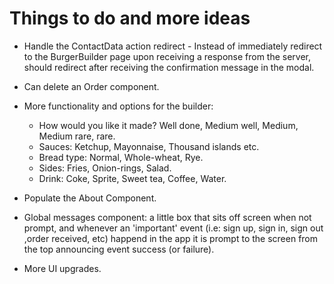 # Things to do and more ideas

- Handle the ContactData action redirect - Instead of immediately redirect to the BurgerBuilder page upon receiving a response from the server, should redirect after receiving the confirmation message in the modal.

<!-- - Add dates to the each Order component in the Orders component. -->

<!-- - Accordion UI for each Order component. *Split Order into OrderCard and OrderData -->

<!-- - Sort Orders by placing the most recent order on the top of the Orders stack. -->

<!-- - Add 'Order number' field for orders to better track them. *Parsed the Firebase orderId for better readability -->

- Can delete an Order component.

- More functionality and options for the builder:
  - How would you like it made? Well done, Medium well, Medium, Medium rare, rare.
  - Sauces: Ketchup, Mayonnaise, Thousand islands etc.
  - Bread type: Normal, Whole-wheat, Rye.
  - Sides: Fries, Onion-rings, Salad.
  - Drink: Coke, Sprite, Sweet tea, Coffee, Water.

- Populate the About Component.

- Global messages component: a little box that sits off screen when not prompt, and whenever an 'important' event (i.e: sign up, sign in, sign out ,order received, etc) happend in the app it is prompt to the screen from the top announcing event success (or failure).

- More UI upgrades.
